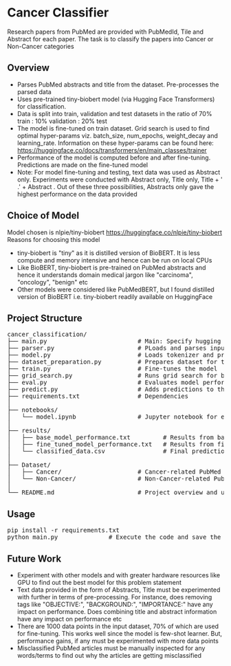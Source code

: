 # Cancer Classifier
Research papers from PubMed are provided with PubMedId, Tile and Abstract for each paper. The task is to 
classify the papers into Cancer or Non-Cancer categories

## Overview

- Parses PubMed abstracts and title from the dataset. Pre-processes the parsed data
- Uses pre-trained tiny-biobert model (via Hugging Face Transformers) for classification.
- Data is split into train, validation and test datasets in the ratio of 70% train : 10% validation : 20% test
- The model is fine-tuned on train dataset. Grid search is used to find optimal hyper-params viz. batch_size, num_epochs, weight_decay and 
  learning_rate. Information on these hyper-params can be found here: https://huggingface.co/docs/transformers/en/main_classes/trainer
- Performance of the model is computed before and after fine-tuning. Predictions are made on the fine-tuned model
- Note: For model fine-tuning and testing, text data was used as Abstract only. Experiments were conducted with Abstract only, Title only,
  Title + ' .' + Abstract . Out of these three possibilities, Abstracts only gave the highest performance on the data provided

## Choice of Model
Model chosen is nlpie/tiny-biobert https://huggingface.co/nlpie/tiny-biobert
Reasons for choosing this model
- tiny-biobert is "tiny" as it is distilled version of BioBERT. It is less compute and memory intensive and hence can be run on local CPUs
- Like BioBERT, tiny-biobert is pre-trained on PubMed abstracts and hence it understands domain medical jargon like "carcinoma", "oncology", "benign" etc 
- Other models were considered like PubMedBERT, but I found distilled version of BioBERT i.e. tiny-biobert readily available on HuggingFace

## Project Structure
<pre>
cancer_classification/
├── main.py                         # Main: Specify hugging face token, input and output paths
├── parser.py                       # PLoads and parses input data
├── model.py                        # Loads tokenizer and pre-trained model
├── dataset_preparation.py          # Prepares dataset for training
├── train.py                        # Fine-tunes the model
├── grid_search.py                  # Runs grid search for best hyperparams
├── eval.py                         # Evaluates model performance
├── predict.py                      # Adds predictions to the dataset
├── requirements.txt                # Dependencies
│
├── notebooks/
│   └── model.ipynb                 # Jupyter notebook for experimentation
│
├── results/
│   ├── base_model_performance.txt         # Results from base model
│   ├── fine_tuned_model_performance.txt   # Results from fine-tuned model
│   └── classified_data.csv                # Final predictions with probabilities
│
├── Dataset/
│   ├── Cancer/                     # Cancer-related PubMed abstracts (text files)
│   └── Non-Cancer/                 # Non-Cancer-related PubMed abstracts
│
└── README.md                       # Project overview and usage
</pre>

## Usage
<pre>
pip install -r requirements.txt
python main.py              # Execute the code and save the results at the specified path
</pre>
  
## Future Work
- Experiment with other models and with greater hardware resources like GPU to find out the best model for this problem statement
- Text data provided in the form of Abstracts, Title must be experimented with further in terms of pre-processing. For instance, does
  removing tags like "OBJECTIVE:", "BACKGROUND:", "IMPORTANCE:" have any impact on performance. Does combining title and abstract 
  information have any impact on performance etc 
- There are 1000 data points in the input dataset, 70% of which are used for fine-tuning. This works well since the model is few-shot 
  learner. But, performance gains, if any must be experimented with more data points
- Misclassified PubMed articles must be manually inspected for any words/terms to find out why the articles are getting misclassified
